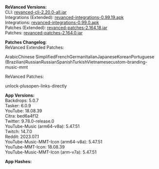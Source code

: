 **ReVanced Versions:**  
CLI: [revanced-cli-2.20.0-all.jar](https://github.com/revanced/revanced-cli/releases/tag/v2.20.0)  
Integrations (Extended): [revanced-integrations-0.99.19.apk](https://github.com/inotia00/revanced-integrations/releases/tag/v0.99.19)  
Integrations: [revanced-integrations-0.99.0.apk](https://github.com/revanced/revanced-integrations/releases/tag/v0.99.0)  
Patches (Extended): [revanced-patches-2.164.18.jar](https://github.com/inotia00/revanced-patches/releases/tag/v2.164.18)  
Patches: [revanced-patches-2.164.0.jar](https://github.com/revanced/revanced-patches/releases/tag/v2.164.0)  

**Patches Changelog**:   
ReVanced Extended Patches:  

ArabicChinese SimplifiedFrenchGermanItalianJapaneseKoreanPortuguese (Brazilian)RussianRussianSpanishTurkishVietnamesecustom-branding-music-mmt
  
ReVanced Patches:   

unlock-plusopen-links-directly
  
**App Versions:**  
Backdrops: 5.0.7  
Tasker: 6.0.9  
YouTube: 18.08.39  
Citra: bed6a4f12  
Twitter: 9.78.0-release.0  
YouTube-Music (arm64-v8a): 5.47.51  
Twitch: 14.7.0  
Reddit: 2023.07.1  
YouTube-Music-MMT-Icon (arm64-v8a): 5.47.51  
YouTube-MMT-Icon: 18.08.39  
YouTube-Music-MMT-Icon (arm-v7a): 5.47.51  

**App Hashes:**  
  
